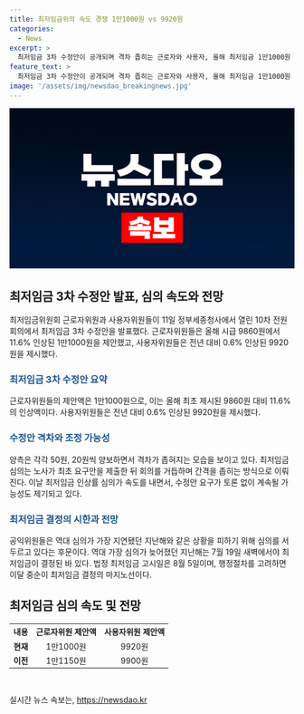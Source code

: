 ```yaml
---
title: 최저임금위의 속도 경쟁 1만1000원 vs 9920원
categories:
  - News
excerpt: >
  최저임금 3차 수정안이 공개되며 격차 좁히는 근로자와 사용자, 올해 최저임금 1만1000원 vs. 9920원 제시. 이전보다 낮아진 차이에 신속 심의 전망도. 최저임금 결정 지연은 피하기 위한 서두르는 심의 진행. 고시일인 8월 5일을 고려하면 이달 중순까지 최저임금 결정될 전망.
feature_text: >
  최저임금 3차 수정안이 공개되며 격차 좁히는 근로자와 사용자, 올해 최저임금 1만1000원 vs. 9920원 제시. 이전보다 낮아진 차이에 신속 심의 전망도. 최저임금 결정 지연은 피하기 위한 서두르는 심의 진행. 고시일인 8월 5일을 고려하면 이달 중순까지 최저임금 결정될 전망.
image: '/assets/img/newsdao_breakingnews.jpg'
---
```


<p><img src="/assets/img/newsdao_breakingnews.jpg" alt="ontimetimes 속보" /></p>

<h2 data-ke-size="size26">최저임금 3차 수정안 발표, 심의 속도와 전망</h2>

<p data-ke-size="size16">최저임금위원회 근로자위원과 사용자위원들이 11일 정부세종청사에서 열린 10차 전원회의에서 최저임금 3차 수정안을 발표했다. 근로자위원들은 올해 시급 9860원에서 11.6% 인상된 1만1000원을 제안했고, 사용자위원들은 전년 대비 0.6% 인상된 9920원을 제시했다.</p>

<h3><b><span style="color: #1a5490;">최저임금 3차 수정안 요약</span></b></h3>

<p data-ke-size="size16">근로자위원들의 제안액은 1만1000원으로, 이는 올해 최초 제시된 9860원 대비 11.6%의 인상액이다. 사용자위원들은 전년 대비 0.6% 인상된 9920원을 제시했다.</p>

<h3><b><span style="color: #1a5490;">수정안 격차와 조정 가능성</span></b></h3>

<p data-ke-size="size16">양측은 각각 50원, 20원씩 양보하면서 격차가 좁혀지는 모습을 보이고 있다. 최저임금 심의는 노사가 최초 요구안을 제출한 뒤 회의를 거듭하며 간격을 좁히는 방식으로 이뤄진다. 이날 최저임금 인상률 심의가 속도를 내면서, 수정안 요구가 토론 없이 계속될 가능성도 제기되고 있다.</p>

<h3><b><span style="color: #1a5490;">최저임금 결정의 시한과 전망</span></b></h3>

<p data-ke-size="size16">공익위원들은 역대 심의가 가장 지연됐던 지난해와 같은 상황을 피하기 위해 심의를 서두르고 있다는 후문이다. 역대 가장 심의가 늦어졌던 지난해는 7월 19일 새벽에서야 최저임금이 결정된 바 있다. 법정 최저임금 고시일은 8월 5일이며, 행정절차를 고려하면 이달 중순이 최저임금 결정의 마지노선이다.</p>

<h2 data-ke-size="size26">최저임금 심의 속도 및 전망</h2>

<table>
  <tr>
    <th>내용</th>
    <th>근로자위원 제안액</th>
    <th>사용자위원 제안액</th>
  </tr>
  <tr>
    <td style="text-align: center; height: 17px;"><b>현재</b></td>
    <td style="text-align: center; height: 17px;">1만1000원</td>
    <td style="text-align: center; height: 17px;">9920원</td>
  </tr>
  <tr>
    <td style="text-align: center; height: 17px;"><b>이전</b></td>
    <td style="text-align: center; height: 17px;">1만1150원</td>
    <td style="text-align: center; height: 17px;">9900원</td>
  </tr>
</table>

<p data-ke-size="size16">&nbsp;</p>
실시간 뉴스 속보는, <a href="https://newsdao.kr" rel="dofollow">https://newsdao.kr</a>


